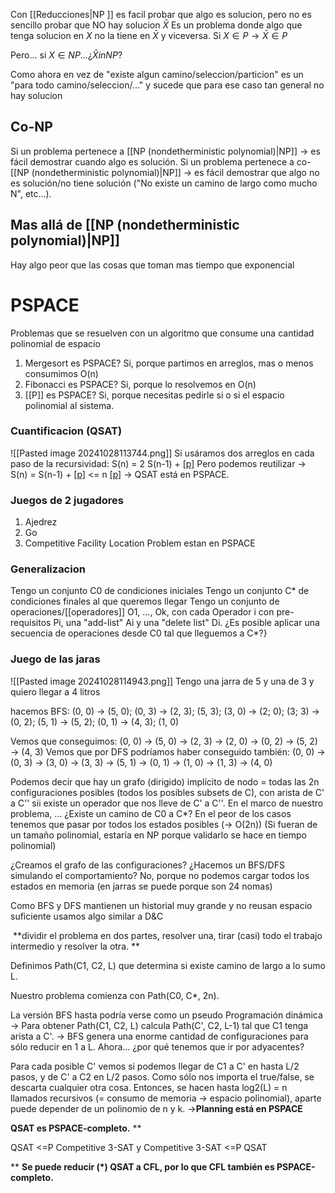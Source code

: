  Con [[Reducciones|NP ]] es facil probar que algo es solucion, pero no es sencillo probar que NO hay solucion
$\bar{X}$ Es un problema donde algo que tenga solucion en $X$ no la tiene en $\bar{X}$ y viceversa.
Si $X \in P \to \bar{X} \in P$

Pero... si  $X \in NP\dots¿ \bar{X} in NP?$

Como ahora en vez de "existe algun camino/seleccion/particion" es un "para todo camino/seleccion/..." y sucede que para ese caso tan general no hay solucion

## Co-NP

Si un problema pertenece a [[NP (nondetherministic polynomial)|NP]] → es fácil demostrar cuando algo es solución. 
Si un problema pertenece a co-[[NP (nondetherministic polynomial)|NP]] → es fácil demostrar que algo no es solución/no tiene solución ("No existe un camino de largo como mucho N", etc…). 


## Mas allá de [[NP (nondetherministic polynomial)|NP]] 
Hay algo peor que las cosas que toman mas tiempo que exponencial


# PSPACE
Problemas que se resuelven con un algoritmo que consume una cantidad polinomial de espacio

1. Mergesort es PSPACE? Si, porque partimos en arreglos, mas o menos consumimos O(n)
2. Fibonacci es PSPACE? Si, porque lo resolvemos en O(n)
3. [[P]] es PSPACE? Si, porque necesitas pedirle si o si el espacio polinomial al sistema.


### Cuantificacion (QSAT)
![[Pasted image 20241028113744.png]]
Si usáramos dos arreglos en cada paso de la recursividad: S(n) = 2 S(n-1) + [[p]](n)
Pero podemos reutilizar → S(n) = S(n-1) + [[p]](n)  <= n [[p]](n) → QSAT está en PSPACE. 


### Juegos de 2 jugadores 
1. Ajedrez 
2. Go 
3. Competitive Facility Location Problem
estan en PSPACE


### Generalizacion 
Tengo un conjunto C0 de condiciones iniciales
Tengo un conjunto C* de condiciones finales al que queremos llegar
Tengo un conjunto de operaciones/[[operadores]] O1, …, Ok, con cada Operador i con pre-requisitos Pi, una "add-list" Ai y una "delete list" Di. 
¿Es posible aplicar una secuencia de operaciones desde C0 tal que lleguemos a C*?}


### Juego de las jaras
![[Pasted image 20241028114943.png]]
Tengo una jarra de 5 y una de 3 y quiero llegar a 4 litros

hacemos BFS: 
(0, 0) → 
(5, 0); (0, 3) → 
(2, 3); (5, 3); (3, 0) → 
(2; 0); (3; 3) → 
(0, 2); (5, 1) → 
(5, 2); (0, 1) → 
(4, 3); (1, 0)

Vemos que conseguimos: 
(0, 0) → (5, 0) → (2, 3) → (2, 0) → (0, 2) → (5, 2) → (4, 3)
Vemos que por DFS podríamos haber conseguido también:
(0, 0) → (0, 3) → (3, 0) → (3, 3) → (5, 1) → (0, 1) → (1, 0) → (1, 3) → (4, 0)



Podemos decir que hay un grafo (dirigido) implícito de nodo = todas las 2n configuraciones posibles (todos los posibles subsets de C), con arista de C' a C'' sii existe un operador que nos lleve de C' a C''. 
En el marco de nuestro problema, … ¿Existe un camino de C0 a C*? 
En el peor de los casos tenemos que pasar por todos los estados posibles (→ O(2n))
(Si fueran de un tamaño polinomial, estaría en NP porque validarlo se hace en tiempo polinomial)


¿Creamos el grafo de las configuraciones?
¿Hacemos un BFS/DFS simulando el comportamiento?
No, porque no podemos cargar todos los estados en memoria (en jarras se puede porque son 24 nomas)

Como BFS y DFS mantienen un historial muy grande y no reusan espacio suficiente usamos algo similar a D&C

 **dividir el problema en dos partes, resolver una, tirar (casi) todo el trabajo intermedio y resolver la otra. **

Definimos Path(C1, C2, L) que determina si existe camino de largo a lo sumo L. 

Nuestro problema comienza con Path(C0, C*, 2n).



La versión BFS hasta podría verse como un pseudo Programación dinámica → Para obtener Path(C1, C2, L) calcula Path(C', C2, L-1) tal que C1 tenga arista a C'. 
→ BFS genera una enorme cantidad de configuraciones para sólo reducir en 1 a L. 
Ahora… ¿por qué tenemos que ir por adyacentes?


Para cada posible C' vemos si podemos llegar de C1 a C' en hasta L/2 pasos, y de C' a C2 en L/2 pasos. 
Como sólo nos importa el true/false, se descarta cualquier otra cosa. 
Entonces, se hacen hasta log2(L) = n llamados recursivos (= consumo de memoria → espacio polinomial), aparte puede depender de un polinomio de n y k. 
→**Planning está en PSPACE**

**QSAT es PSPACE-completo.**
**

QSAT <=P Competitive 3-SAT y Competitive 3-SAT <=P QSAT

**
**Se puede reducir (*) QSAT a CFL, por lo que CFL también es PSPACE-completo.**